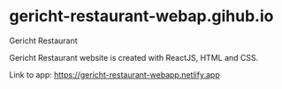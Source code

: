 # gericht-restaurant-webap.gihub.io
 Gericht Restaurant                      
                                        
Gericht Restaurant website is created with ReactJS, HTML and CSS.

Link to app: https://gericht-restaurant-webapp.netlify.app

